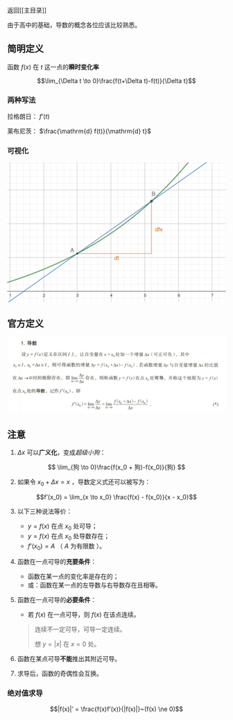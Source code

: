 返回[[主目录]]

由于高中的基础，导数的概念各位应该比较熟悉。

## 简明定义

函数 $f(x)$ 在 $t$ 这一点的**瞬时变化率**

$$\lim_{\Delta t \to 0}\frac{f(t+\Delta t)-f(t)}{\Delta t}$$

### 两种写法

拉格朗日： $f’(t)$

莱布尼茨： $\frac{\mathrm{d} f(t)}{\mathrm{d} t}$

### 可视化

![derivitive](/assets/derivative_vis.jpg)

## 官方定义

![def](/assets/derivative_def.jpg)

## 注意

1. $\Delta x$ 可以**广义化**，变成*超级小狗*：

$$ \lim_{狗 \to 0}\frac{f(x_0 + 狗)-f(x_0)}{狗} $$

2. 如果令 $x_0 + \Delta x = x$ ，导数定义式还可以被写为：

$$f’(x_0) = \lim_{x \to x_0} \frac{f(x) - f(x_0)}{x - x_0}$$

3. 以下三种说法等价：
	- $y = f(x)$ 在点 $x_0$ 处可导；
	- $y = f(x)$ 在点 $x_0$ 处导数存在；
	- $f’(x_0) = A$ （ $A$ 为有限数 ）。

4. 函数在一点可导的**充要条件**：
	- 函数在某一点的变化率是存在的；
	- 或：函数在某一点的左导数与右导数存在且相等。

5. 函数在一点可导的**必要条件**：
	- 若 $f(x)$ 在一点可导，则 $f(x)$ 在该点连续。
	> 连续不一定可导，可导一定连续。
	> 
	> 想 $y=|x|$ 在 $x=0$ 处。
	
6. 函数在某点可导**不能**推出其附近可导。
7. 求导后，函数的奇偶性会互换。  

### 绝对值求导

$$|f(x)|’ = \frac{f(x)f’(x)}{|f(x)|}~(f(x) \ne 0)$$